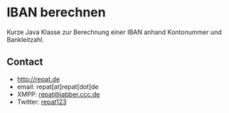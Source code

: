 IBAN berechnen
======
Kurze Java Klasse zur Berechnung einer IBAN anhand Kontonummer und Bankleitzahl.

## Contact
* http://repat.de
* email: repat[at]repat[dot]de
* XMPP: repat@jabber.ccc.de
* Twitter: [repat123](https://twitter.com/repat123 "repat123 on twitter")
